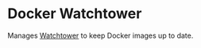 Docker Watchtower
=========

Manages [Watchtower](https://containrrr.dev/watchtower/) to keep Docker images up to date.
